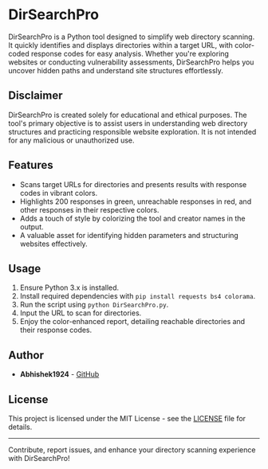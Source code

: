 # DirSearchPro

DirSearchPro is a Python tool designed to simplify web directory scanning. It quickly identifies and displays directories within a target URL, with color-coded response codes for easy analysis. Whether you're exploring websites or conducting vulnerability assessments, DirSearchPro helps you uncover hidden paths and understand site structures effortlessly.

## Disclaimer

DirSearchPro is created solely for educational and ethical purposes. The tool's primary objective is to assist users in understanding web directory structures and practicing responsible website exploration. It is not intended for any malicious or unauthorized use.

## Features

- Scans target URLs for directories and presents results with response codes in vibrant colors.
- Highlights 200 responses in green, unreachable responses in red, and other responses in their respective colors.
- Adds a touch of style by colorizing the tool and creator names in the output.
- A valuable asset for identifying hidden parameters and structuring websites effectively.

## Usage

1. Ensure Python 3.x is installed.
2. Install required dependencies with `pip install requests bs4 colorama`.
3. Run the script using `python DirSearchPro.py`.
4. Input the URL to scan for directories.
5. Enjoy the color-enhanced report, detailing reachable directories and their response codes.

## Author

- **Abhishek1924** - [GitHub](https://github.com/Abhishek1924)

## License

This project is licensed under the MIT License - see the [LICENSE](LICENSE) file for details.

---

Contribute, report issues, and enhance your directory scanning experience with DirSearchPro!
